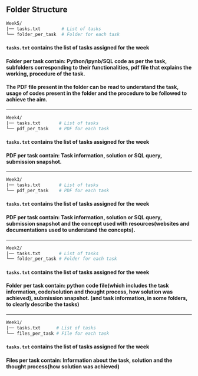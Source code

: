 ## Folder Structure

```graphql
Week5/
|── tasks.txt        # List of tasks
└── folder_per_task  # Folder for each task
```

#### ```tasks.txt``` contains the list of tasks assigned for the week
#### Folder per task contain: Python/ipynb/SQL code as per the task, subfolders corresponding to their functionalities, pdf file that explains the working, procedure of the task.
#### The PDF file present in the folder can be read to understand the task, usage of codes present in the folder and the procedure to be followed to achieve the aim.

---

```graphql
Week4/
|── tasks.txt       # List of tasks
└── pdf_per_task    # PDF for each task
```

#### ```tasks.txt``` contains the list of tasks assigned for the week
#### PDF per task contain: Task information, solution or SQL query, submission snapshot.

---

```graphql
Week3/
|── tasks.txt       # List of tasks
└── pdf_per_task    # PDF for each task
```

#### ```tasks.txt``` contains the list of tasks assigned for the week
#### PDF per task contain: Task information, solution or SQL query, submission snapshot and the concept used with resources(websites and documentations used to understand the concepts).

---

```graphql
Week2/
|── tasks.txt       # List of tasks
└── folder_per_task # Folder for each task
```

#### ```tasks.txt``` contains the list of tasks assigned for the week
#### Folder per task contain: python code file(which includes the task information, code/solution and thought process, how solution was achieved), submission snapshot. (and task information, in some folders, to clearly describe the tasks)

---

```graphql
Week1/
|── tasks.txt      # List of tasks
└── files_per_task # File for each task
```

#### ```tasks.txt``` contains the list of tasks assigned for the week
#### Files per task contain: Information about the task, solution and the thought process(how solution was achieved)
